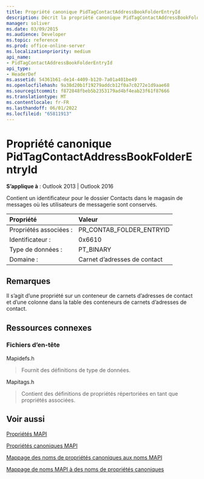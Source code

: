```yaml
---
title: Propriété canonique PidTagContactAddressBookFolderEntryId
description: Décrit la propriété canonique PidTagContactAddressBookFolderEntryId, qui est une propriété sur un conteneur de carnet d’adresses de contact.
manager: soliver
ms.date: 03/09/2015
ms.audience: Developer
ms.topic: reference
ms.prod: office-online-server
ms.localizationpriority: medium
api_name:
- PidTagContactAddressBookFolderEntryId
api_type:
- HeaderDef
ms.assetid: 54361b61-de14-4409-b120-7a01a401be49
ms.openlocfilehash: 9a38d20b1f19279addcb12f0a7c0272e1d9aae68
ms.sourcegitcommit: f872848fbeb5b2353179ad4bf4eab23f61f87666
ms.translationtype: MT
ms.contentlocale: fr-FR
ms.lasthandoff: 06/01/2022
ms.locfileid: "65811913"
---
```

# <a name="pidtagcontactaddressbookfolderentryid-canonical-property"></a>Propriété canonique PidTagContactAddressBookFolderEntryId

  
  
**S’applique à** : Outlook 2013 | Outlook 2016 
  
Contient un identificateur pour le dossier Contacts dans le magasin de messages où les utilisateurs de messagerie sont conservés. 
  
|Propriété|Valeur|
|:-----|:-----|
|Propriétés associées :  <br/> |PR_CONTAB_FOLDER_ENTRYID  <br/> |
|Identificateur :  <br/> |0x6610  <br/> |
|Type de données :  <br/> |PT_BINARY  <br/> |
|Domaine :  <br/> |Carnet d’adresses de contact  <br/> |
   
## <a name="remarks"></a>Remarques

Il s’agit d’une propriété sur un conteneur de carnets d’adresses de contact et d’une colonne dans la table des conteneurs de carnets d’adresses de contact.
  
## <a name="related-resources"></a>Ressources connexes

### <a name="header-files"></a>Fichiers d’en-tête

Mapidefs.h
  
> Fournit des définitions de type de données.
    
Mapitags.h
  
> Contient des définitions de propriétés répertoriées en tant que propriétés associées.
    
## <a name="see-also"></a>Voir aussi



[Propriétés MAPI](mapi-properties.md)
  
[Propriétés canoniques MAPI](mapi-canonical-properties.md)
  
[Mappage des noms de propriétés canoniques aux noms MAPI](mapping-canonical-property-names-to-mapi-names.md)
  
[Mappage de noms MAPI à des noms de propriétés canoniques](mapping-mapi-names-to-canonical-property-names.md)

